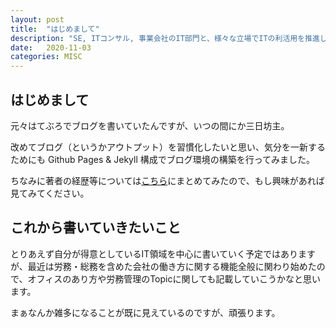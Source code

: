 ```yaml
---
layout: post
title:  "はじめまして"
description: "SE, ITコンサル, 事業会社のIT部門と、様々な立場でITの利活用を推進している人間のブログを開始しました"
date:   2020-11-03
categories: MISC
---
```


## はじめまして
元々はてぶろでブログを書いていたんですが、いつの間にか三日坊主。

改めてブログ（というかアウトプット）を習慣化したいと思い、気分を一新するためにも Github Pages & Jekyll 構成でブログ環境の構築を行ってみました。

ちなみに著者の経歴等については[こちら](https://taketowakabayashi.github.io/blog/about.html)にまとめてみたので、もし興味があれば見てみてください。

## これから書いていきたいこと
とりあえず自分が得意としているIT領域を中心に書いていく予定ではありますが、最近は労務・総務を含めた会社の働き方に関する機能全般に関わり始めたので、オフィスのあり方や労務管理のTopicに関しても記載していこうかなと思います。

まぁなんか雑多になることが既に見えているのですが、頑張ります。